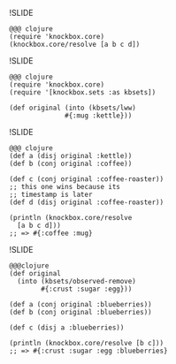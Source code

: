 !SLIDE

    @@@ clojure
    (require 'knockbox.core)
    (knockbox.core/resolve [a b c d])

!SLIDE

    @@@ clojure
    (require 'knockbox.core)
    (require '[knockbox.sets :as kbsets])

    (def original (into (kbsets/lww)
                  #{:mug :kettle}))

!SLIDE

    @@@ clojure
    (def a (disj original :kettle))
    (def b (conj original :coffee))

    (def c (conj original :coffee-roaster))
    ;; this one wins because its
    ;; timestamp is later
    (def d (disj original :coffee-roaster))

    (println (knockbox.core/resolve
      [a b c d]))
    ;; => #{:coffee :mug}

!SLIDE

    @@@clojure
    (def original
      (into (kbsets/observed-remove)
            #{:crust :sugar :egg}))

    (def a (conj original :blueberries))
    (def b (conj original :blueberries))

    (def c (disj a :blueberries))

    (println (knockbox.core/resolve [b c]))
    ;; => #{:crust :sugar :egg :blueberries}
